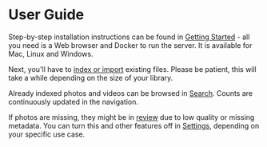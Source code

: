 # User Guide #

Step-by-step installation instructions can be found in [Getting Started](../getting-started/index.md) - 
all you need is a Web browser and Docker to run the server. It is available for Mac, Linux and Windows.

Next, you'll have to [index or import](library/import-vs-index.md) 
existing files. Please be patient, this will take a while depending on the size of your library.

Already indexed photos and videos can be browsed in [Search](organize/browse.md).
Counts are continuously updated in the navigation.

If photos are missing, they might be in [review](organize/review.md) due to low quality or missing metadata.
You can turn this and other features off in [Settings](settings/general.md), depending on
your specific use case.